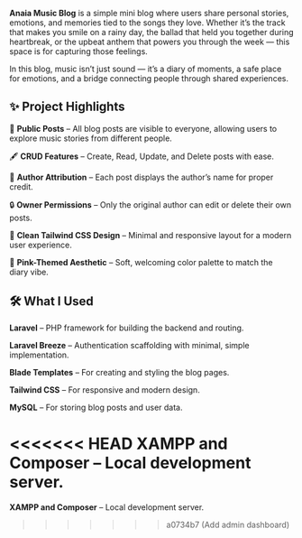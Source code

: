 **Anaia Music Blog** is a simple mini blog where users share personal stories, emotions, and memories tied to the songs they love. Whether it’s the track that makes you smile on a rainy day, the ballad that held you together during heartbreak, or the upbeat anthem that powers you through the week — this space is for capturing those feelings.

In this blog, music isn’t just sound — it’s a diary of moments, a safe place for emotions, and a bridge connecting people through shared experiences.

## ✨ Project Highlights

📢 **Public Posts** – All blog posts are visible to everyone, allowing users to explore music stories from different people.

🖋 **CRUD Features** – Create, Read, Update, and Delete posts with ease.

🧾 **Author Attribution** – Each post displays the author’s name for proper credit.

🔒 **Owner Permissions** – Only the original author can edit or delete their own posts.

🎨 **Clean Tailwind CSS Design** – Minimal and responsive layout for a modern user experience.

💖 **Pink-Themed Aesthetic** – Soft, welcoming color palette to match the diary vibe.

## 🛠 What I Used

**Laravel** – PHP framework for building the backend and routing.

**Laravel Breeze** – Authentication scaffolding with minimal, simple implementation.

**Blade Templates** – For creating and styling the blog pages.

**Tailwind CSS** – For responsive and modern design.

**MySQL** – For storing blog posts and user data.

<<<<<<< HEAD
**XAMPP and Composer** – Local development server.
=======
**XAMPP and Composer** – Local development server.
>>>>>>> a0734b7 (Add admin dashboard)
